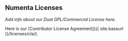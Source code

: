 Numenta Licenses
----------------

_Add info about our Dual GPL/Commercial License here._

Here is our [Contributor License Agreement]({{ site.baseurl }}/licenses/cla/).